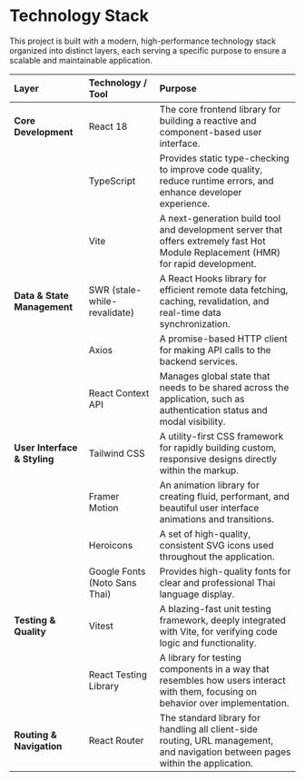 # Technology Stack

This project is built with a modern, high-performance technology stack organized into distinct layers, each serving a specific purpose to ensure a scalable and maintainable application.

| Layer                        | Technology / Tool                  | Purpose                                                                                                                      |
| :--------------------------- | :--------------------------------- | :--------------------------------------------------------------------------------------------------------------------------- |
| **Core Development**         | React 18                           | The core frontend library for building a reactive and component-based user interface.                                        |
|                              | TypeScript                         | Provides static type-checking to improve code quality, reduce runtime errors, and enhance developer experience.            |
|                              | Vite                               | A next-generation build tool and development server that offers extremely fast Hot Module Replacement (HMR) for rapid development. |
| **Data & State Management**  | SWR (stale-while-revalidate)       | A React Hooks library for efficient remote data fetching, caching, revalidation, and real-time data synchronization.         |
|                              | Axios                              | A promise-based HTTP client for making API calls to the backend services.                                                    |
|                              | React Context API                  | Manages global state that needs to be shared across the application, such as authentication status and modal visibility.     |
| **User Interface & Styling** | Tailwind CSS                       | A utility-first CSS framework for rapidly building custom, responsive designs directly within the markup.                      |
|                              | Framer Motion                      | An animation library for creating fluid, performant, and beautiful user interface animations and transitions.                |
|                              | Heroicons                          | A set of high-quality, consistent SVG icons used throughout the application.                                                 |
|                              | Google Fonts (Noto Sans Thai)      | Provides high-quality fonts for clear and professional Thai language display.                                                |
| **Testing & Quality**        | Vitest                             | A blazing-fast unit testing framework, deeply integrated with Vite, for verifying code logic and functionality.              |
|                              | React Testing Library              | A library for testing components in a way that resembles how users interact with them, focusing on behavior over implementation. |
| **Routing & Navigation**     | React Router                       | The standard library for handling all client-side routing, URL management, and navigation between pages within the application. |
